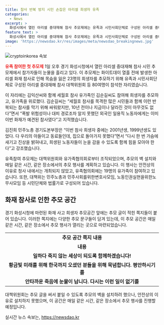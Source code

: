 ```yaml
---
title: 참사 반복 방지 시민 손잡은 아리셀 희생자 유족
categories:
  - News
excerpt: >
  화성시에서 열린 아리셀 중대재해 참사 추모제에는 유족과 시민사회단체로 구성된 아리셀 중대재해참사 대책위원회 등 80여명이 참여했다. 이 자리에서 김익산씨와 김순길씨 등 유가족이 참석하여 희생자를 추모하고, 안전한 노동현실을 위해 단호한 메시지를 전달했다. 특히, 손성영 상임대표는 진상 규명과 노동자들의 안전한 노동 환경을 위해 연대하고 싶다고 밝혔다. 이에 대응하여 화성시는 추모의 벽 설치를 허가하지 않아 시민단체와의 갈등도 빚었으나, 대책위는 매일 추모 행사를 열 예정이며, 유가족협의회와 협업하여 노동자 안전 문제에 대한 논의가 진행 중이다.
feature_text: >
  화성시에서 열린 아리셀 중대재해 참사 추모제에는 유족과 시민사회단체로 구성된 아리셀 중대재해참사 대책위원회 등 80여명이 참여했다. 이 자리에서 김익산씨와 김순길씨 등 유가족이 참석하여 희생자를 추모하고, 안전한 노동현실을 위해 단호한 메시지를 전달했다. 특히, 손성영 상임대표는 진상 규명과 노동자들의 안전한 노동 환경을 위해 연대하고 싶다고 밝혔다. 이에 대응하여 화성시는 추모의 벽 설치를 허가하지 않아 시민단체와의 갈등도 빚었으나, 대책위는 매일 추모 행사를 열 예정이며, 유가족협의회와 협업하여 노동자 안전 문제에 대한 논의가 진행 중이다.
image: 'https://newsdao.kr/res/images/meta/newsdao_breakingnews.jpg'
---
```


<p><img src="https://newsdao.kr/res/images/meta/newsdao_breakingnews.jpg" alt="cryptoinkorea 속보" /></p>

<p><b><span style="color: #ee2323;">유족 참여한 첫 추모제</span></b>
1일 오후 경기 화성시청에서 열린 아리셀 중대재해 참사 시민 추모제에서 참가자들이 눈물을 흘리고 있다. 이 추모제는 화이트데이 열흘 전에 발생한 아리셀 화재 참사로 인해 목숨을 잃은 23명의 희생자를 추모하기 위해 유족과 시민사회단체로 구성된 아리셀 중대재해 참사 대책위원회 등 80여명이 참석한 자리였습니다.</p>

<p data-ke-size="size16">이 자리에는 김익산씨와 함께 세월호 참사 유가족인 김순길씨도 참여해 희생자를 추모하고, 유가족을 위로했다. 김순길씨는 “세월호 참사를 목격한 많은 시민들과 함께 이런 반복되는 참사를 막기 위해 싸워왔지만, 10년 전이나 지금이나 달라진 것이 아무것도 없다”면서 “폭발 위험성이나 대피 경로조차 알지 못했던 외국인 일용직 노동자에게는 이미 이번 화재가 예견된 참사였다”고 지적했습니다.</p>

<p data-ke-size="size16">김진희 민주노총 경기도본부장은 “이번 참사 희생자 중에는 2001년생, 1999년생도 있었다. 다 우리의 아들이고 동료들인데, 집으로 돌아가지 못했다”면서 “다시 한 번 가슴에 새기고 진상을 밝혀내고, 희생된  노동자들이 눈을 감을 수 있도록 함께 힘을 모아야 한다”고 강조했습니다.</p>

<p data-ke-size="size16">유족참여 추모제는 대책위원회와 유가족협의회로부터 조직되었으며, 추모의 벽 설치와 매일 같은 시간, 같은 장소에서의 추모 행사를 계획하고 있습니다. 이 행사는 안전상의 이유로 청사 내에서는 개최되지 않았고, 유족협의회에는 19명의 유가족이 참여하고 있습니다. 또한, 대책위는 민주노총과 민주사회를위한변호사모임, 노동인권실현을위한노무사모임 등 시민단체와 법률가로 구성되어 있습니다.</p>

<h2 data-ke-size="size26">화재 참사로 인한 추모 공간</h2>

<p>경기 화성시청에 마련된 화재 사고 희생자 추모공간 앞에는 추모 글이 적힌 쪽지들이 붙어 있습니다. 이러한 쪽지에는 다양한 추모 문구들이 담겨 있는데, 이 추모 공간은 매일 같은 시간, 같은 장소에서 추모 행사가 열리는 곳으로 마련되었습니다.</p>

<table>
  <tr>
    <td style="text-align: center; height: 17px;"><b>추모 공간 쪽지 내용</b></td>
  </tr>
  <tr>
    <td style="text-align: center; height: 17px;"><b>내용</b></td>
  </tr>
  <tr>
    <td style="text-align: center; height: 17px;"><b>일하다 죽지 않는 세상이 되도록 함께하겠습니다!</b></td>
  </tr>
  <tr>
    <td style="text-align: center; height: 17px;"><b>황금빛 미래를 위해 한국까지 오셨던 분들을 위해 묵념합니다. 평안하시기를</b></td>
  </tr>
  <tr>
    <td style="text-align: center; height: 17px;"><b>안타까운 죽음에 눈물이 납니다. 다시는 이런 일이 없기를</b></td>
  </tr>
</table>

<p data-ke-size="size16">대책위원회는 추모 글을 써서 붙일 수 있도록 추모의 벽을 설치하려 했으나, 안전상의 이유로 설치하지 못했으며, 이 공간은 매일 같은 시간, 같은 장소에서 추모 행사를 진행할 예정입니다.</p>
실시간 뉴스 속보는, <a href="https://newsdao.kr" rel="dofollow">https://newsdao.kr</a>


